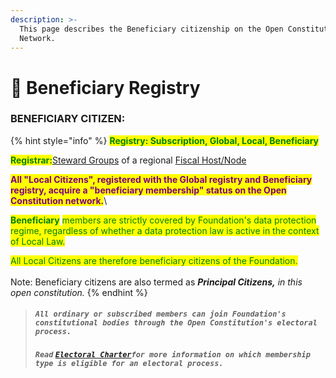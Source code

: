 ```yaml
---
description: >-
  This page describes the Beneficiary citizenship on the Open Constitution
  Network.
---
```


# 🙅 Beneficiary Registry

### BENEFICIARY CITIZEN:

{% hint style="info" %}
<mark style="color:green;">**Registry:  Subscription, Global, Local, Beneficiary**</mark>

<mark style="color:green;">**Registrar:**</mark>[Steward Groups](../steward-group.md) of a regional [Fiscal Host/Node](broken-reference)

<mark style="color:purple;">**All "Local Citizens", registered with the Global registry and Beneficiary registry, acquire a "beneficiary membership" status on the Open Constitution network.**</mark>\


<mark style="color:green;">**Beneficiary**</mark> <mark style="color:green;"></mark><mark style="color:green;">members are strictly covered by Foundation's data protection regime, regardless of whether a data protection law is active in the context of Local Law.</mark>

<mark style="color:green;">All Local Citizens are therefore beneficiary citizens of the Foundation.</mark> \
\
Note: Beneficiary citizens are also termed as _**Principal Citizens,** in this open constitution._
{% endhint %}

> #### _**`All ordinary or subscribed members can join Foundation's constitutional bodies through the Open Constitution's electoral process.`**_&#x20;
>
> ####
>
> #### _**`Read`**_ [_**`Electoral Charter`**_](../../charters/electoral-charter.md)_**`for more information on which membership type is eligible for an electoral process.`**_

###
